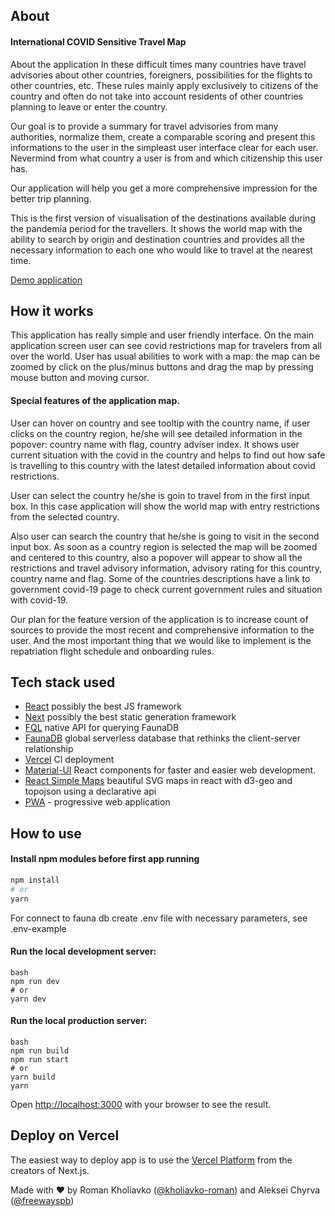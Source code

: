 ## About
#### International COVID Sensitive Travel Map

About the application
In these difficult times many countries have travel advisories about other countries, foreigners, possibilities for the flights to other countries, etc. These rules mainly apply exclusively to citizens of the country and often do not take into account residents of other countries planning to leave or enter the country.

Our goal is to provide a summary for travel advisories from many authorities, normalize them, create a comparable scoring and present this informations to the user in the simpleast user interface clear for each user. Nevermind from what country a user is from and which citizenship this user has.

Our application will help you get a more comprehensive impression for the better trip planning.

This is the first version of visualisation of the destinations available during the pandemia period for the travellers. It shows the world map with the ability to search by origin and destination countries and provides all the necessary information to each one who would like to travel at the nearest time.

[Demo application](https://covid-patrol-omega.vercel.app)

## How it works

This application has really simple and user friendly interface. On the main application screen user can see covid restrictions map for travelers from all over the world. User has usual abilities to work with a map: the map can be zoomed by click on the plus/minus buttons and drag the map by pressing mouse button and moving cursor.

#### Special features of the application map.
User can hover on country and see tooltip with the country name, if user clicks on the country region, he/she will see detailed information in the popover: country name with flag, country adviser index. It shows user current situation with the covid in the country and helps to find out how safe is travelling to this country with the latest detailed information about covid restrictions.

User can select the country he/she is goin to travel from in the first input box. In this case application will show the world map with entry restrictions from the selected country.

Also user can search the country that he/she is going to visit in the second input box. As soon as a country region is selected the map will be zoomed and centered to this country, also a popover will appear to show all the restrictions and travel advisory information, advisory rating for this country, country name and flag. Some of the countries descriptions have a link to government covid-19 page to check current government rules and situation with covid-19.

Our plan for the feature version of the application is to increase count of sources to provide the most recent and comprehensive information to the user. And the most important thing that we would like to implement is the repatriation flight schedule and onboarding rules.

## Tech stack used
  - [React](https://facebook.github.io/react/) possibly the best JS framework
  - [Next](https://nextjs.org/) possibly the best static generation framework
  - [FQL](https://docs.fauna.com/fauna/current/api/fql/) native API for querying FaunaDB
  - [FaunaDB](https://fauna.com/) global serverless database that rethinks the client-server relationship
  - [Vercel](https://vercel.com/) CI deployment
  - [Material-UI](https://material-ui.com/) React components for faster and easier web development.
  - [React Simple Maps](https://www.react-simple-maps.io/) beautiful SVG maps in react with d3-geo and topojson using a declarative api
  - [PWA](https://developer.mozilla.org/en-US/docs/Web/Progressive_web_apps) - progressive web application


## How to use
#### Install npm modules before first app running

```bash
npm install
# or
yarn
```

For connect to fauna db create .env file with necessary parameters, see .env-example

#### Run the local development server:
```
bash
npm run dev
# or
yarn dev
```
#### Run the local production server:
```
bash
npm run build
npm run start
# or
yarn build
yarn
```

Open [http://localhost:3000](http://localhost:3000) with your browser to see the result.


## Deploy on Vercel

The easiest way to deploy app is to use the [Vercel Platform](https://vercel.com/import?utm_medium=default-template&filter=next.js&utm_source=create-next-app&utm_campaign=create-next-app-readme) from the creators of Next.js.

Made with ♥ by Roman Kholiavko ([@kholiavko-roman](https://github.com/kholiavko-roman)) and Aleksei Chyrva ([@freewayspb](https://github.com/freewayspb))
